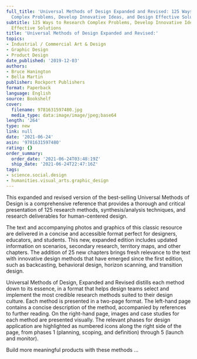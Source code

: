 ```yaml
---
full_title: 'Universal Methods of Design Expanded and Revised: 125 Ways to Research
  Complex Problems, Develop Innovative Ideas, and Design Effective Solutions'
subtitle: 125 Ways to Research Complex Problems, Develop Innovative Ideas, and Design
  Effective Solutions
title: 'Universal Methods of Design Expanded and Revised:'
topics:
- Industrial / Commercial Art & Design
- Graphic Design
- Product Design
date_published: '2019-12-03'
authors:
- Bruce Hanington
- Bella Martin
publisher: Rockport Publishers
format: Paperback
language: English
source: Bookshelf
cover:
  filename: 9781631597480.jpg
  media_type: data:image/image/jpeg;base64
length: '264'
type: new
link: null
date: '2021-06-24'
asin: '9781631597480'
rating: {}
order_summary:
  order_date: '2021-06-24T03:48:19Z'
  ship_date: '2021-06-24T22:47:16Z'
tags:
- science.social.design
- humanities.visual_arts.graphic_design
---
```

This expanded and revised version of the best-selling Universal Methods of Design is a comprehensive reference that provides a thorough and critical presentation of 125 research methods, synthesis/analysis techniques, and research deliverables for human-centered design.

The text and accompanying photos and graphics of this classic resource are delivered in a concise and accessible format perfect for designers, educators, and students. This new, expanded edition includes updated information on scenarios, secondary research, territory maps, and other chapters. The addition of 25 new chapters brings fresh relevance to the text with innovative design methods that have emerged since the first edition, such as backcasting, behavioral design, horizon scanning, and transition design.

​Universal Methods of Design, Expanded and Revised distills each method down to its essence, in a format that helps design teams select and implement the most credible research methods suited to their design culture. Each method is presented in a two-page format. The left-hand page contains a concise description of the method, accompanied by references to further reading. On the right-hand page, images and case studies for each method are presented visually. The relevant phases for design application are highlighted as numbered icons along the right side of the page, from phases 1 (planning, scoping, and definition) through 5 (launch and monitor).

Build more meaningful products with these methods ...
